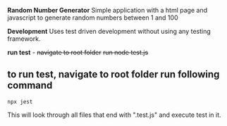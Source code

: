 **Random Number Generator**
Simple application with a html page and javascript to generate random numbers between 1 and 100

**Development**
Uses test driven development without using any testing framework.

**run test** - 
~~navigate to root folder~~
~~run node test.js~~

to run test, navigate to root folder run following command
---

`npx jest`

This will look through all files that end with ".test.js" and execute test in it.

